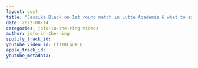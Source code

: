 ```yaml
---
layout: post
title: "Jessika Black on 1st round match in Lutte Academie & what to expect in the 2nd round Jeremy Prophet"
date: 2022-08-14
categories: jofo-in-the-ring videos
author: jofo-in-the-ring
spotify_track_id: 
youtube_video_id: CfI1KLpuXLQ
apple_track_id: 
youtube_metadata: 
---
```


